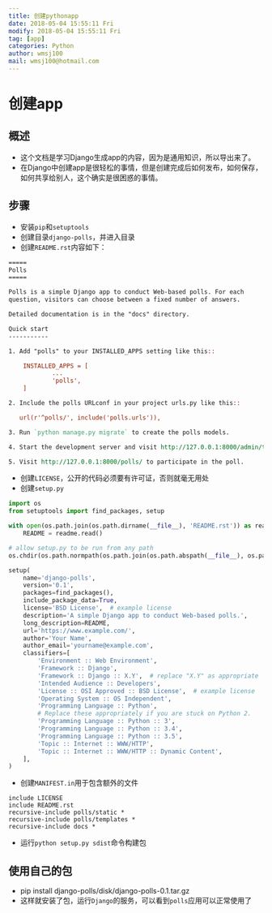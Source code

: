 ```yaml
---
title: 创建pythonapp
date: 2018-05-04 15:55:11 Fri
modify: 2018-05-04 15:55:11 Fri
tag: [app]
categories: Python
author: wmsj100
mail: wmsj100@hotmail.com
---
```


# 创建app

## 概述
- 这个文档是学习Django生成app的内容，因为是通用知识，所以导出来了。
- 在Django中创建app是很轻松的事情，但是创建完成后如何发布，如何保存，如何共享给别人，这个确实是很困惑的事情。

## 步骤
- 安装`pip`和`setuptools`
- 创建目录`django-polls`，并进入目录
- 创建`README.rst`内容如下：
```README.rst
=====
Polls
=====

Polls is a simple Django app to conduct Web-based polls. For each
question, visitors can choose between a fixed number of answers.

Detailed documentation is in the "docs" directory.

Quick start
-----------

1. Add "polls" to your INSTALLED_APPS setting like this::

    INSTALLED_APPS = [
            ...
            'polls',
    ]

2. Include the polls URLconf in your project urls.py like this::

   url(r'^polls/', include('polls.urls')),

3. Run `python manage.py migrate` to create the polls models.

4. Start the development server and visit http://127.0.0.1:8000/admin/to create a poll (you'll need the Admin app enabled).

5. Visit http://127.0.0.1:8000/polls/ to participate in the poll.
```

- 创建`LICENSE`，公开的代码必须要有许可证，否则就毫无用处
- 创建`setup.py`
```setup.py
import os
from setuptools import find_packages, setup

with open(os.path.join(os.path.dirname(__file__), 'README.rst')) as readme:
    README = readme.read()

# allow setup.py to be run from any path
os.chdir(os.path.normpath(os.path.join(os.path.abspath(__file__), os.pardir)))

setup(
    name='django-polls',
    version='0.1',
    packages=find_packages(),
    include_package_data=True,
    license='BSD License',  # example license
    description='A simple Django app to conduct Web-based polls.',
    long_description=README,
    url='https://www.example.com/',
    author='Your Name',
    author_email='yourname@example.com',
    classifiers=[
        'Environment :: Web Environment',
	    'Framework :: Django',
		'Framework :: Django :: X.Y',  # replace "X.Y" as appropriate
	    'Intended Audience :: Developers',
	    'License :: OSI Approved :: BSD License',  # example license
	    'Operating System :: OS Independent',
	    'Programming Language :: Python',
		# Replace these appropriately if you are stuck on Python 2.
	    'Programming Language :: Python :: 3',
	    'Programming Language :: Python :: 3.4',
	    'Programming Language :: Python :: 3.5',
	    'Topic :: Internet :: WWW/HTTP',
	    'Topic :: Internet :: WWW/HTTP :: Dynamic Content',
	],
)	
```
- 创建`MANIFEST.in`用于包含额外的文件
```MANIFEST.in
include LICENSE
include README.rst
recursive-include polls/static *
recursive-include polls/templates *
recursive-include docs *
```
- 运行`python setup.py sdist`命令构建包

## 使用自己的包
- pip install django-polls/disk/django-polls-0.1.tar.gz
- 这样就安装了包，运行`Django`的服务，可以看到`polls`应用可以正常使用了
